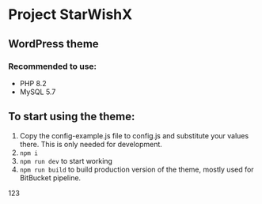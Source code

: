 # Project StarWishX
## WordPress theme

### Recommended to use:
- PHP 8.2
- MySQL 5.7

## To start using the theme:
1. Copy the config-example.js file to config.js and substitute your values ​​there. This is only needed for development.
2. `npm i`
3. `npm run dev` to start working
4. `npm run build` to build production version of the theme, mostly used for BitBucket pipeline. 

123

